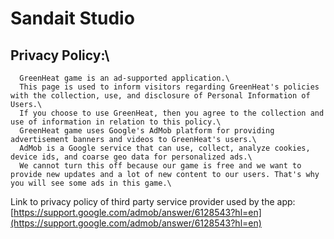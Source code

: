 # Sandait Studio

## Privacy Policy:\
```
  GreenHeat game is an ad-supported application.\
  This page is used to inform visitors regarding GreenHeat's policies with the collection, use, and disclosure of Personal Information of Users.\
  If you choose to use GreenHeat, then you agree to the collection and use of information in relation to this policy.\
  GreenHeat game uses Google's AdMob platform for providing advertisement banners and videos to GreenHeat's users.\
  AdMob is a Google service that can use, collect, analyze cookies, device ids, and coarse geo data for personalized ads.\
  We cannot turn this off because our game is free and we want to provide new updates and a lot of new content to our users. That's why you will see some ads in this game.\
```
  Link to privacy policy of third party service provider used by the app:\
  [https://support.google.com/admob/answer/6128543?hl=en](https://support.google.com/admob/answer/6128543?hl=en)
  
